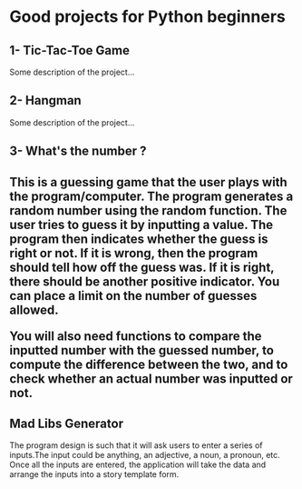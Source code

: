<h1>Good projects for Python beginners</h1>
<h2>1- Tic-Tac-Toe Game</h2>
Some description of the project...
<h2>2- Hangman</h2>
Some description of the project...
<h2>3- What's the number ?<h2>
This is a guessing game that the user plays with the program/computer. The program generates a random number using the random function. The user tries to guess it by inputting a value. The program then indicates whether the guess is right or not. If it is wrong, then the program should tell how off the guess was. If it is right, there should be another positive indicator. You can place a limit on the number of guesses allowed.

You will also need functions to compare the inputted number with the guessed number, to compute the difference between the two, and to check whether an actual number was inputted or not.

<h2>Mad Libs Generator</h2>
The program design is such that it will ask users to enter a series of inputs.The input could be anything, an adjective, a noun, a pronoun, etc. Once all the inputs are entered, the application will take the data and arrange the inputs into a story template form.